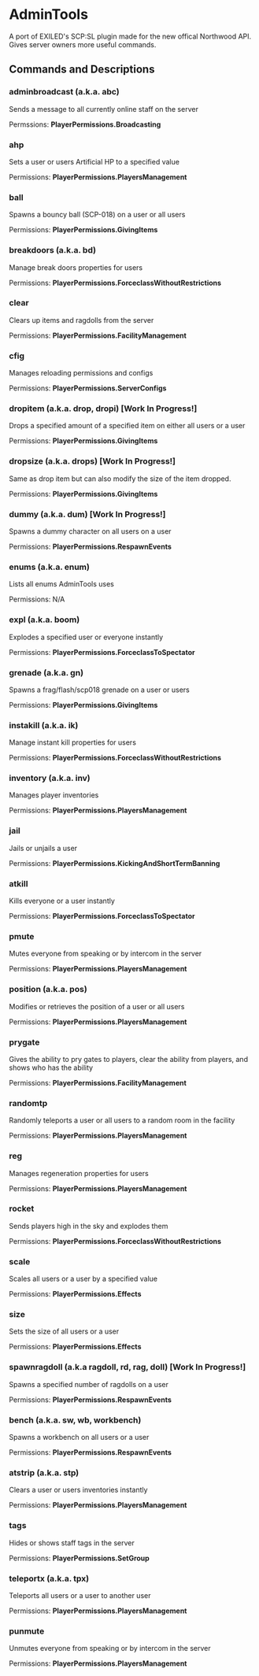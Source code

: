 # AdminTools

A port of EXILED's SCP:SL plugin made for the new offical Northwood API. Gives server owners more useful commands.

## Commands and Descriptions

### adminbroadcast (a.k.a. abc)

Sends a message to all currently online staff on the server

Permssions: **PlayerPermissions.Broadcasting**

### ahp

Sets a user or users Artificial HP to a specified value

Permissions: **PlayerPermissions.PlayersManagement**

### ball

Spawns a bouncy ball (SCP-018) on a user or all users

Permissions: **PlayerPermissions.GivingItems**

### breakdoors (a.k.a. bd)

Manage break doors properties for users

Permissions: **PlayerPermissions.ForceclassWithoutRestrictions**

### clear

Clears up items and ragdolls from the server

Permissions: **PlayerPermissions.FacilityManagement**

### cfig

Manages reloading permissions and configs

Permissions: **PlayerPermissions.ServerConfigs**

### dropitem (a.k.a. drop, dropi) [Work In Progress!]

Drops a specified amount of a specified item on either all users or a user

Permissions: **PlayerPermissions.GivingItems**

### dropsize (a.k.a. drops) [Work In Progress!]

Same as drop item but can also modify the size of the item dropped.

Permissions: **PlayerPermissions.GivingItems**

### dummy (a.k.a. dum) [Work In Progress!]

Spawns a dummy character on all users on a user

Permissions: **PlayerPermissions.RespawnEvents**

### enums (a.k.a. enum)

Lists all enums AdminTools uses

Permissions: N/A

### expl (a.k.a. boom)

Explodes a specified user or everyone instantly

Permissions: **PlayerPermissions.ForceclassToSpectator**

### grenade (a.k.a. gn)

Spawns a frag/flash/scp018 grenade on a user or users

Permissions: **PlayerPermissions.GivingItems**

### instakill (a.k.a. ik)

Manage instant kill properties for users

Permissions: **PlayerPermissions.ForceclassWithoutRestrictions**

### inventory (a.k.a. inv)

Manages player inventories

Permissions: **PlayerPermissions.PlayersManagement**

### jail

Jails or unjails a user

Permissions: **PlayerPermissions.KickingAndShortTermBanning**

### atkill

Kills everyone or a user instantly

Permissions: **PlayerPermissions.ForceclassToSpectator**

### pmute

Mutes everyone from speaking or by intercom in the server

Permissions: **PlayerPermissions.PlayersManagement**

### position (a.k.a. pos)

Modifies or retrieves the position of a user or all users

Permissions: **PlayerPermissions.PlayersManagement**

### prygate

Gives the ability to pry gates to players, clear the ability from players, and shows who has the ability

Permissions: **PlayerPermissions.FacilityManagement**

### randomtp

Randomly teleports a user or all users to a random room in the facility

Permissions: **PlayerPermissions.PlayersManagement**

### reg

Manages regeneration properties for users

Permissions: **PlayerPermissions.PlayersManagement**

### rocket

Sends players high in the sky and explodes them

Permissions: **PlayerPermissions.ForceclassWithoutRestrictions**

### scale

Scales all users or a user by a specified value

Permissions: **PlayerPermissions.Effects**

### size

Sets the size of all users or a user

Permissions: **PlayerPermissions.Effects**

### spawnragdoll (a.k.a ragdoll, rd, rag, doll) [Work In Progress!]

Spawns a specified number of ragdolls on a user

Permissions: **PlayerPermissions.RespawnEvents**

### bench (a.k.a. sw, wb, workbench)

Spawns a workbench on all users or a user

Permissions: **PlayerPermissions.RespawnEvents**

### atstrip (a.k.a. stp)

Clears a user or users inventories instantly

Permissions: **PlayerPermissions.PlayersManagement**

### tags

Hides or shows staff tags in the server

Permissions: **PlayerPermissions.SetGroup**

### teleportx (a.k.a. tpx)

Teleports all users or a user to another user

Permissions: **PlayerPermissions.PlayersManagement**

### punmute

Unmutes everyone from speaking or by intercom in the server

Permissions: **PlayerPermissions.PlayersManagement**
